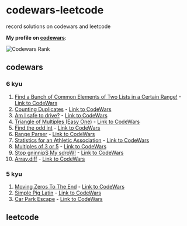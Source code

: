 # codewars-leetcode

record solutions on codewars and leetcode

**My profile on [codewars](https://www.codewars.com/users/zhongxia2019)**:

![Codewars Rank](https://www.codewars.com/users/zhongxia2019/badges/large)

## codewars

### 6 kyu

1. [Find a Bunch of Common Elements of Two Lists in a Certain Range!](https://github.com/zhongxia2019/codewars-leetcode/blob/main/codewars/6kyu/find_arr.py) - [Link to CodeWars](https://www.codewars.com/kata/58161c5ac7e37d17fc00002f)
2. [Counting Duplicates](https://github.com/zhongxia2019/codewars-leetcode/blob/main/codewars/6kyu/duplicate_count.py) - [Link to CodeWars](https://www.codewars.com/kata/54bf1c2cd5b56cc47f0007a1)
3. [Am I safe to drive?](https://github.com/zhongxia2019/codewars-leetcode/blob/main/codewars/6kyu/drive.py) - [Link to CodeWars](https://www.codewars.com/kata/58ce88427e6c3f41c2000087)
4. [Triangle of Multiples (Easy One)](https://github.com/zhongxia2019/codewars-leetcode/blob/main/codewars/6kyu/mult_triangle.py) - [Link to CodeWars](https://www.codewars.com/kata/58ecc0a8342ee5e920000115)
5. [Find the odd int](https://github.com/zhongxia2019/codewars-leetcode/blob/main/codewars/6kyu/find_it.py) - [Link to CodeWars](https://www.codewars.com/kata/54da5a58ea159efa38000836)
6. [Range Parser](https://github.com/zhongxia2019/codewars-leetcode/blob/main/codewars/6kyu/range_parser.py) - [Link to CodeWars](https://www.codewars.com/kata/57d307fb9d84633c5100007a)
7. [Statistics for an Athletic Association](https://github.com/zhongxia2019/codewars-leetcode/blob/main/codewars/6kyu/stat.py) - [Link to CodeWars](https://www.codewars.com/kata/55b3425df71c1201a800009c)
8. [Multiples of 3 or 5](https://github.com/zhongxia2019/codewars-leetcode/blob/main/codewars/6kyu/solution.py) - [Link to CodeWars](https://www.codewars.com/kata/514b92a657cdc65150000006)
9. [Stop gninnipS My sdroW!](https://github.com/zhongxia2019/codewars-leetcode/blob/main/codewars/6kyu/spin_words.py) - [Link to CodeWars](https://www.codewars.com/kata/5264d2b162488dc400000001)
10. [Array.diff](https://github.com/zhongxia2019/codewars-leetcode/blob/main/codewars/6kyu/array_diff.py) - [Link to CodeWars](https://www.codewars.com/kata/523f5d21c841566fde000009)

### 5 kyu
1. [Moving Zeros To The End](https://github.com/zhongxia2019/codewars-leetcode/blob/main/codewars/5kyu/move_zeros.py) - [Link to CodeWars](https://www.codewars.com/kata/52597aa56021e91c93000cb0)
2. [Simple Pig Latin](https://github.com/zhongxia2019/codewars-leetcode/blob/main/codewars/5kyu/pig_it.py) - [Link to CodeWars](https://www.codewars.com/kata/520b9d2ad5c005041100000f)
3. [Car Park Escape](https://github.com/zhongxia2019/codewars-leetcode/blob/main/codewars/5kyu/escape.py) - [Link to CodeWars](https://www.codewars.com/kata/591eab1d192fe0435e000014)

## leetcode